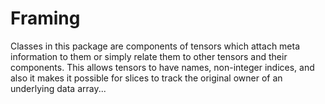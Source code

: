 # Framing #

Classes in this package are components of tensors
which attach meta information to them or simply relate them to other
tensors and their components.
This allows tensors to have names, non-integer indices,
and also it makes it possible for slices to track
the original owner of an underlying data array...
